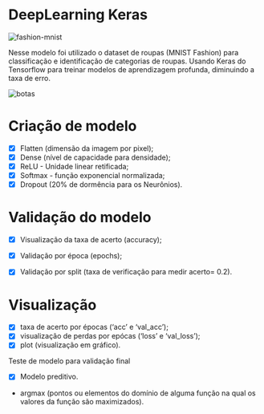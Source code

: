 # DeepLearning Keras

![fashion-mnist](https://user-images.githubusercontent.com/47867376/73755317-9ddbd700-4744-11ea-94aa-53650caef733.png)

Nesse modelo foi utilizado o dataset de roupas (MNIST Fashion) para classificação e identificação de categorias de roupas. Usando Keras do Tensorflow para treinar modelos de aprendizagem profunda, diminuindo a taxa de erro.

![botas](https://user-images.githubusercontent.com/47867376/73755181-6836ee00-4744-11ea-8d3a-0d4c0d0466a8.png)

# Criação de modelo

- [x] Flatten (dimensão da imagem por pixel);
- [x] Dense (nível de capacidade para densidade);
- [x] ReLU - Unidade linear retificada;
- [x] Softmax - função exponencial normalizada;
- [x] Dropout (20% de dormência para os Neurônios).

# Validação do modelo
- [x] Visualização da taxa de acerto (accuracy);
- [x] Validação por época (epochs);
- [x] Validação por split (taxa de verificação para medir acerto= 0.2).


# Visualização 
- [x] taxa de acerto por épocas (‘acc’ e ‘val_acc’);
- [x] visualização de perdas por epócas (‘loss’ e ‘val_loss’);
- [x] plot (visualização em gráfico).

Teste de modelo para validação final
- [x] Modelo preditivo.
 - argmax (pontos ou elementos do domínio de alguma função na qual os valores da função são maximizados).
